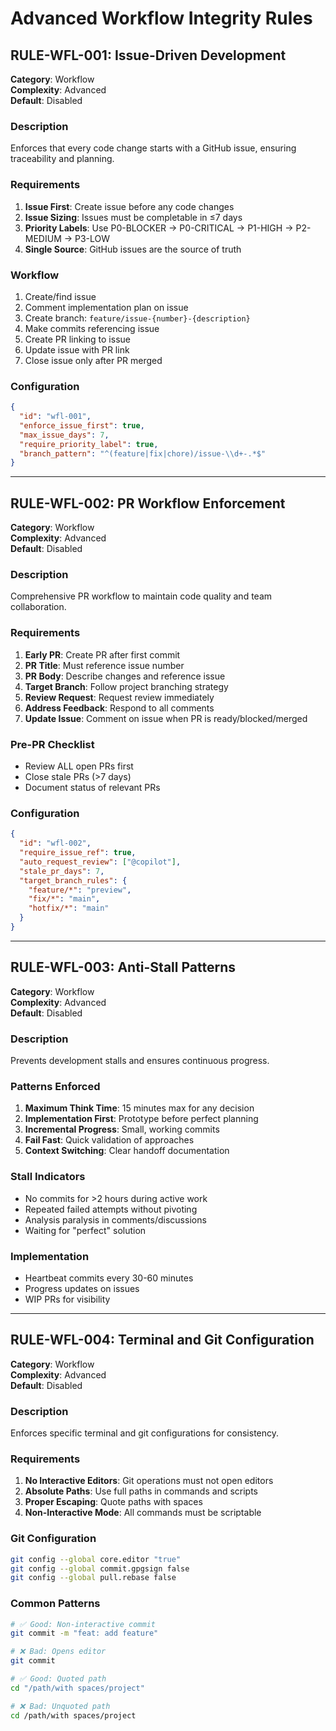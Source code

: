 # Advanced Workflow Integrity Rules

## RULE-WFL-001: Issue-Driven Development

**Category**: Workflow  
**Complexity**: Advanced  
**Default**: Disabled  

### Description
Enforces that every code change starts with a GitHub issue, ensuring traceability and planning.

### Requirements
1. **Issue First**: Create issue before any code changes
2. **Issue Sizing**: Issues must be completable in ≤7 days
3. **Priority Labels**: Use P0-BLOCKER → P0-CRITICAL → P1-HIGH → P2-MEDIUM → P3-LOW
4. **Single Source**: GitHub issues are the source of truth

### Workflow
1. Create/find issue
2. Comment implementation plan on issue
3. Create branch: `feature/issue-{number}-{description}`
4. Make commits referencing issue
5. Create PR linking to issue
6. Update issue with PR link
7. Close issue only after PR merged

### Configuration
```json
{
  "id": "wfl-001",
  "enforce_issue_first": true,
  "max_issue_days": 7,
  "require_priority_label": true,
  "branch_pattern": "^(feature|fix|chore)/issue-\\d+-.*$"
}
```

---

## RULE-WFL-002: PR Workflow Enforcement

**Category**: Workflow  
**Complexity**: Advanced  
**Default**: Disabled  

### Description
Comprehensive PR workflow to maintain code quality and team collaboration.

### Requirements
1. **Early PR**: Create PR after first commit
2. **PR Title**: Must reference issue number
3. **PR Body**: Describe changes and reference issue
4. **Target Branch**: Follow project branching strategy
5. **Review Request**: Request review immediately
6. **Address Feedback**: Respond to all comments
7. **Update Issue**: Comment on issue when PR is ready/blocked/merged

### Pre-PR Checklist
- Review ALL open PRs first
- Close stale PRs (>7 days)
- Document status of relevant PRs

### Configuration
```json
{
  "id": "wfl-002",
  "require_issue_ref": true,
  "auto_request_review": ["@copilot"],
  "stale_pr_days": 7,
  "target_branch_rules": {
    "feature/*": "preview",
    "fix/*": "main",
    "hotfix/*": "main"
  }
}
```

---

## RULE-WFL-003: Anti-Stall Patterns

**Category**: Workflow  
**Complexity**: Advanced  
**Default**: Disabled  

### Description
Prevents development stalls and ensures continuous progress.

### Patterns Enforced
1. **Maximum Think Time**: 15 minutes max for any decision
2. **Implementation First**: Prototype before perfect planning
3. **Incremental Progress**: Small, working commits
4. **Fail Fast**: Quick validation of approaches
5. **Context Switching**: Clear handoff documentation

### Stall Indicators
- No commits for >2 hours during active work
- Repeated failed attempts without pivoting
- Analysis paralysis in comments/discussions
- Waiting for "perfect" solution

### Implementation
- Heartbeat commits every 30-60 minutes
- Progress updates on issues
- WIP PRs for visibility

---

## RULE-WFL-004: Terminal and Git Configuration

**Category**: Workflow  
**Complexity**: Advanced  
**Default**: Disabled  

### Description
Enforces specific terminal and git configurations for consistency.

### Requirements
1. **No Interactive Editors**: Git operations must not open editors
2. **Absolute Paths**: Use full paths in commands and scripts
3. **Proper Escaping**: Quote paths with spaces
4. **Non-Interactive Mode**: All commands must be scriptable

### Git Configuration
```bash
git config --global core.editor "true"
git config --global commit.gpgsign false
git config --global pull.rebase false
```

### Common Patterns
```bash
# ✅ Good: Non-interactive commit
git commit -m "feat: add feature"

# ❌ Bad: Opens editor
git commit

# ✅ Good: Quoted path
cd "/path/with spaces/project"

# ❌ Bad: Unquoted path
cd /path/with spaces/project
```